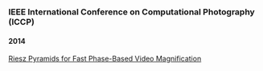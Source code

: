 ### IEEE International Conference on Computational Photography (ICCP)

#### 2014
[Riesz Pyramids for Fast Phase-Based Video Magnification](%5B2014%5DRiesz%20Pyramids%20for%20Fast%20Phase-Based%20Video%20Magnification.md)

